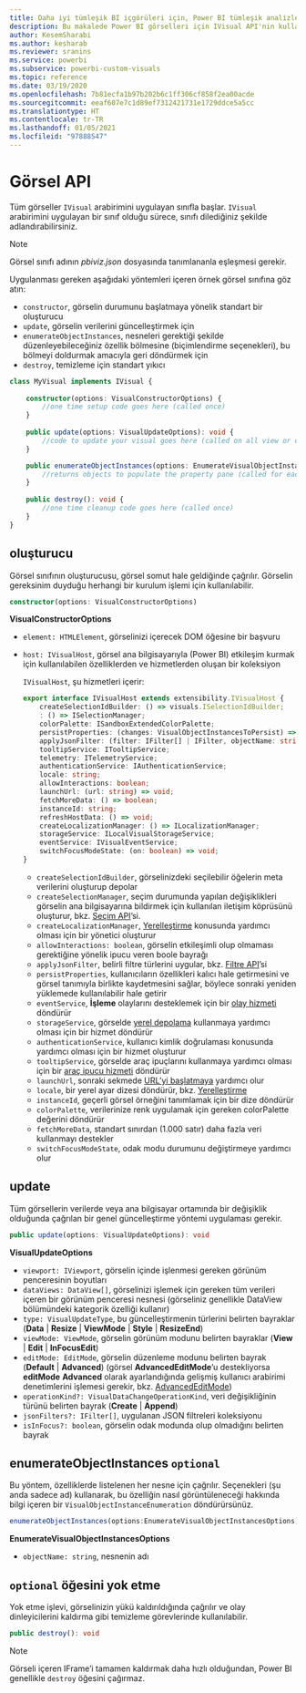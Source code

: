 ```yaml
---
title: Daha iyi tümleşik BI içgörüleri için, Power BI tümleşik analizlerinde görsel API
description: Bu makalede Power BI görselleri için IVisual API'nin kullanılması anlatılmaktadır. Power BI tümleşik analiz kullanarak daha iyi tümleşik BI içgörüleri elde edin.
author: KesemSharabi
ms.author: kesharab
ms.reviewer: sranins
ms.service: powerbi
ms.subservice: powerbi-custom-visuals
ms.topic: reference
ms.date: 03/19/2020
ms.openlocfilehash: 7b81ecfa1b97b202b6c1ff306cf858f2ea00acde
ms.sourcegitcommit: eeaf607e7c1d89ef7312421731e1729ddce5a5cc
ms.translationtype: HT
ms.contentlocale: tr-TR
ms.lasthandoff: 01/05/2021
ms.locfileid: "97888547"
---
```

# <a name="visual-api"></a>Görsel API
Tüm görseller `IVisual` arabirimini uygulayan sınıfla başlar. `IVisual` arabirimini uygulayan bir sınıf olduğu sürece, sınıfı dilediğiniz şekilde adlandırabilirsiniz.

> [!NOTE]
> Görsel sınıfı adının *pbiviz.json* dosyasında tanımlananla eşleşmesi gerekir.

Uygulanması gereken aşağıdaki yöntemleri içeren örnek görsel sınıfına göz atın:

* `constructor`, görselin durumunu başlatmaya yönelik standart bir oluşturucu
* `update`, görselin verilerini güncelleştirmek için
* `enumerateObjectInstances`, nesneleri gerektiği şekilde düzenleyebileceğiniz özellik bölmesine (biçimlendirme seçenekleri), bu bölmeyi doldurmak amacıyla geri döndürmek için
* `destroy`, temizleme için standart yıkıcı

```typescript
class MyVisual implements IVisual {
    
    constructor(options: VisualConstructorOptions) {
        //one time setup code goes here (called once)
    }
    
    public update(options: VisualUpdateOptions): void {
        //code to update your visual goes here (called on all view or data changes)
    }

    public enumerateObjectInstances(options: EnumerateVisualObjectInstancesOptions): VisualObjectInstanceEnumeration {
        //returns objects to populate the property pane (called for each object defined in capabilities)
    }
    
    public destroy(): void {
        //one time cleanup code goes here (called once)
    }
}
```

## <a name="constructor"></a>oluşturucu

Görsel sınıfının oluşturucusu, görsel somut hale geldiğinde çağrılır. Görselin gereksinim duyduğu herhangi bir kurulum işlemi için kullanılabilir.

```typescript
constructor(options: VisualConstructorOptions)
```

**VisualConstructorOptions**

* `element: HTMLElement`, görselinizi içerecek DOM öğesine bir başvuru
* `host: IVisualHost`, görsel ana bilgisayarıyla (Power BI) etkileşim kurmak için kullanılabilen özelliklerden ve hizmetlerden oluşan bir koleksiyon

   `IVisualHost`, şu hizmetleri içerir:

   ```typescript
   export interface IVisualHost extends extensibility.IVisualHost {
       createSelectionIdBuilder: () => visuals.ISelectionIdBuilder;
       : () => ISelectionManager;
       colorPalette: ISandboxExtendedColorPalette;
       persistProperties: (changes: VisualObjectInstancesToPersist) => void;
       applyJsonFilter: (filter: IFilter[] | IFilter, objectName: string, propertyName: string, action: FilterAction) => void;
       tooltipService: ITooltipService;
       telemetry: ITelemetryService;
       authenticationService: IAuthenticationService;
       locale: string;
       allowInteractions: boolean;
       launchUrl: (url: string) => void;
       fetchMoreData: () => boolean;
       instanceId: string;
       refreshHostData: () => void;
       createLocalizationManager: () => ILocalizationManager;
       storageService: ILocalVisualStorageService;
       eventService: IVisualEventService;
       switchFocusModeState: (on: boolean) => void;
   }
   ```
   * `createSelectionIdBuilder`, görselinizdeki seçilebilir öğelerin meta verilerini oluşturup depolar
   * `createSelectionManager`, seçim durumunda yapılan değişiklikleri görselin ana bilgisayarına bildirmek için kullanılan iletişim köprüsünü oluşturur, bkz. [Seçim API](./selection-api.md)’si.
   * `createLocalizationManager`, [Yerelleştirme](./localization.md) konusunda yardımcı olması için bir yönetici oluşturur
   * `allowInteractions: boolean`, görselin etkileşimli olup olmaması gerektiğine yönelik ipucu veren boole bayrağı
   * `applyJsonFilter`, belirli filtre türlerini uygular, bkz. [Filtre API](./filter-api.md)’si
   * `persistProperties`, kullanıcıların özellikleri kalıcı hale getirmesini ve görsel tanımıyla birlikte kaydetmesini sağlar, böylece sonraki yeniden yüklemede kullanılabilir hale getirir
   * `eventService`, **İşleme** olaylarını desteklemek için bir [olay hizmeti](./event-service.md) döndürür
   * `storageService`, görselde [yerel depolama](./local-storage.md) kullanmaya yardımcı olması için bir hizmet döndürür
   * `authenticationService`, kullanıcı kimlik doğrulaması konusunda yardımcı olması için bir hizmet oluşturur
   * `tooltipService`, görselde araç ipuçlarını kullanmaya yardımcı olması için bir [araç ipucu hizmeti](./add-tooltips.md) döndürür
   * `launchUrl`, sonraki sekmede [URL’yi başlatmaya](./launch-url.md) yardımcı olur
   * `locale`, bir yerel ayar dizesi döndürür, bkz. [Yerelleştirme](./localization.md)
   * `instanceId`, geçerli görsel örneğini tanımlamak için bir dize döndürür
   * `colorPalette`, verilerinize renk uygulamak için gereken colorPalette değerini döndürür
   * `fetchMoreData`, standart sınırdan (1.000 satır) daha fazla veri kullanmayı destekler
   * `switchFocusModeState`, odak modu durumunu değiştirmeye yardımcı olur

## <a name="update"></a>update

Tüm görsellerin verilerde veya ana bilgisayar ortamında bir değişiklik olduğunda çağrılan bir genel güncelleştirme yöntemi uygulaması gerekir.

```typescript
public update(options: VisualUpdateOptions): void
```

**VisualUpdateOptions**

* `viewport: IViewport`, görselin içinde işlenmesi gereken görünüm penceresinin boyutları
* `dataViews: DataView[]`, görselinizi işlemek için gereken tüm verileri içeren bir görünüm penceresi nesnesi (görseliniz genellikle DataView bölümündeki kategorik özelliği kullanır)
* `type: VisualUpdateType`, bu güncelleştirmenin türlerini belirten bayraklar (**Data** | **Resize** | **ViewMode** | **Style** | **ResizeEnd**)
* `viewMode: ViewMode`, görselin görünüm modunu belirten bayraklar (**View** | **Edit** | **InFocusEdit**)
* `editMode: EditMode`, görselin düzenleme modunu belirten bayrak (**Default** | **Advanced**) (görsel **AdvancedEditMode**’u destekliyorsa **editMode** **Advanced** olarak ayarlandığında gelişmiş kullanıcı arabirimi denetimlerini işlemesi gerekir, bkz. [AdvancedEditMode](./advanced-edit-mode.md))
* `operationKind?: VisualDataChangeOperationKind`, veri değişikliğinin türünü belirten bayrak (**Create** | **Append**)
* `jsonFilters?: IFilter[]`, uygulanan JSON filtreleri koleksiyonu
* `isInFocus?: boolean`, görselin odak modunda olup olmadığını belirten bayrak
    
## <a name="enumerateobjectinstances-optional"></a>enumerateObjectInstances `optional`

Bu yöntem, özelliklerde listelenen her nesne için çağrılır. Seçenekleri (şu anda sadece ad) kullanarak, bu özelliğin nasıl görüntüleneceği hakkında bilgi içeren bir `VisualObjectInstanceEnumeration` döndürürsünüz.

```typescript
enumerateObjectInstances(options:EnumerateVisualObjectInstancesOptions):VisualObjectInstanceEnumeration
```

**EnumerateVisualObjectInstancesOptions**

* `objectName: string`, nesnenin adı

## <a name="destroy-optional"></a>`optional` öğesini yok etme

Yok etme işlevi, görselinizin yükü kaldırıldığında çağrılır ve olay dinleyicilerini kaldırma gibi temizleme görevlerinde kullanılabilir.

``` typescript
public destroy(): void
```

> [!Note]
> Görseli içeren IFrame’i tamamen kaldırmak daha hızlı olduğundan, Power BI genellikle `destroy` öğesini çağırmaz.
